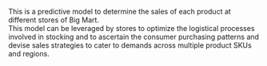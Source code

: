 This is a predictive model to determine the sales of each product at different stores of Big Mart.  
This model can be leveraged by stores to optimize the logistical processes involved in stocking and 
to ascertain the consumer purchasing patterns and devise sales strategies to cater to demands across 
multiple product SKUs and regions.
